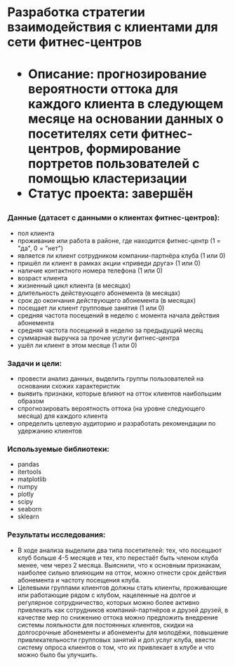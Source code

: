 <h1> Разработка стратегии взаимодействия с клиентами для сети фитнес-центров <h1>
    <ul>
        <li> Описание: прогнозирование вероятности оттока для каждого клиента в следующем месяце на основании данных о посетителях сети фитнес-центров, формирование портретов пользователей с помощью кластеризации </li>
        <li> Статус проекта: завершён </li>
    </ul>
    
<h3> Данные (датасет с данными о клиентах фитнес-центров): </h3>
    <ul>
        <li> пол клиента </li>
        <li> проживание или работа в районе, где находится фитнес-центр (1 = "да", 0 = "нет") </li> 
        <li> является ли клиент сотрудником компании-партнёра клуба (1 или 0) </li>
        <li> пришёл ли клиент в рамках акции «приведи друга» (1 или 0) </li>
        <li> наличие контактного номера телефона (1 или 0) </li>
        <li> возраст клиента </li>
        <li> жизненный цикл клиента (в месяцах) </li>
        <li> длительность действующего абонемента (в месяцах) </li>
        <li> срок до окончания действующего абонемента (в месяцах) </li>
        <li> посещает ли клиент групповые занятия (1 или 0) </li>
        <li> средняя частота посещений в неделю с момента начала действия абонемента </li>
        <li> средняя частота посещений в неделю за предыдущий месяц </li>
        <li> суммарная выручка за прочие услуги фитнес-центра </li>
        <li> ушёл ли клиент в этом месяце (1 или 0) </li>
    </ul>

<h3> Задачи и цели: </h3>
    <ul>
        <li> провести анализ данных, выделить группы пользователей на основании схожих характеристик </li>
        <li> выявить признаки, которые влияют на отток клиентов наибольшим образом </li>
        <li> спрогнозировать вероятность оттока (на уровне следующего месяца) для каждого клиента </li>   
        <li> определить целевую аудиторию и разработать рекомендации по удержанию клиентов </li>
    </ul>

<h3> Используемые библиотеки: </h3>
    <ul>
        <li> pandas </li>
        <li> itertools </li>
        <li> matplotlib </li>
        <li> numpy </li>
        <li> plotly </li>
        <li> scipy </li>
        <li> seaborn </li>
        <li> sklearn </li>
    </ul>
    
<h3> Результаты исследования: </h3>
    <ul> 
        <li> В ходе анализа выделили два типа посетителей: тех, что посещают клуб больше 4-5 месяцев и тех, кто перестаёт быть членом клуба менее, чем через 2 месяца. Выяснили, что к основным признакам, наиболее сильно влияющим на отток, можно отнести срок действия абонемента и частоту посещения клуба. </li>
        <li> Целевыми группами клиентов должны стать клиенты, проживающие или работающие рядом с клубом, нацеленные на долгое и регулярное сотрудничество, которых можно более активно привлекать как сотрудников компаний-партнёров и друзей друзей, в качестве мер по снижению оттока можно предложить внедрение системы лояльности для постоянных клиентов, скидки на долгосрочные абонементы и абонементы для молодёжи, повышение привлекательности групповых занятий и доп.услуг клуба, ввести систему опроса клиентов о том, что их привлекает в клубе и что можно было бы улучшить. </li> 
    </ul>
    

